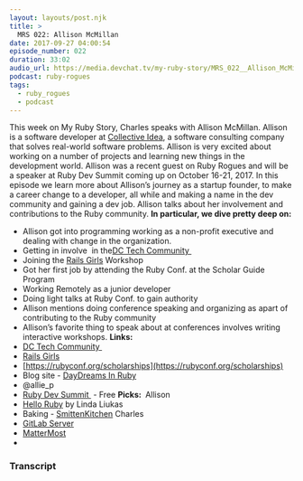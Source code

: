 ```yaml
---
layout: layouts/post.njk
title: >
  MRS 022: Allison McMillan
date: 2017-09-27 04:00:54
episode_number: 022
duration: 33:02
audio_url: https://media.devchat.tv/my-ruby-story/MRS_022__Allison_McMillan.mp3
podcast: ruby-rogues
tags:
  - ruby_rogues
  - podcast
---
```


This week on My Ruby Story, Charles speaks with Allison McMillan. Allison is a software developer at [Collective Idea](https://collectiveidea.com), a software consulting company that solves real-world software problems. Allison is very excited about working on a number of projects and learning new things in the development world. Allison was a recent guest on Ruby Rogues and will be a speaker at Ruby Dev Summit coming up on October 16-21, 2017. In this episode we learn more about Allison’s journey as a startup founder, to make a career change to a developer, all while and making a name in the dev community and gaining a dev job. Allison talks about her involvement and contributions to the Ruby community. **In particular, we dive pretty deep on:**

- Allison got into programming working as a non-profit executive and dealing with change in the organization.
- Getting in involve&nbsp; in the[DC Tech Community&nbsp;](https://www.meetup.com/DC-Tech-Meetup/?_cookie-check=J-9UEiLc24IWLTaK)
- Joining the [Rails Girls](https://railsgirls.com) Workshop
- Got her first job by attending the Ruby Conf. at the Scholar Guide Program
- Working Remotely as a junior developer
- Doing light talks at Ruby Conf. to gain authority
- Allison mentions doing conference speaking and organizing as apart of contributing to the Ruby community
- Allison’s favorite thing to speak about at conferences involves writing interactive workshops.
  **Links:**
- [DC Tech Community&nbsp;](https://www.meetup.com/DC-Tech-Meetup/?_cookie-check=J-9UEiLc24IWLTaK)
- [Rails Girls](https://railsgirls.com)
- [https://rubyconf.org/scholarships](https://rubyconf.org/scholarships)
- Blog site - [DayDreams In Ruby](https://daydreamsinruby.com)
- @allie_p
- [Ruby Dev Summit&nbsp;](https://rubydevsummit.com) - Free
  **Picks:&nbsp;** Allison
- [Hello Ruby](https://www.helloruby.com) by Linda Liukas
- Baking - [SmittenKitchen](https://smittenkitchen.com)
  Charles
- [GitLab Server](https://about.gitlab.com)
- [MatterMost](https://about.mattermost.com)
-

### Transcript
